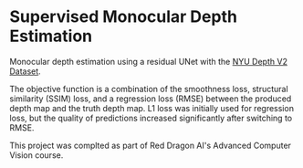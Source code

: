 # Supervised Monocular Depth Estimation

Monocular depth estimation using a residual UNet with the [NYU Depth V2 Dataset](https://cs.nyu.edu/~silberman/datasets/nyu_depth_v2.html).

The objective function is a combination of the smoothness loss, structural similarity (SSIM) loss, and a regression loss (RMSE) between the produced depth map and the truth depth map. L1 loss was initially used for regression loss, but the quality of predictions increased significantly after switching to RMSE.

This project was complted as part of Red Dragon AI's Advanced Computer Vision course.


